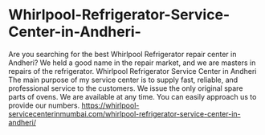 # Whirlpool-Refrigerator-Service-Center-in-Andheri-
 Are you searching for the best Whirlpool Refrigerator repair center in Andheri? We held a good name in the repair market, and we are masters in repairs of the refrigerator. Whirlpool Refrigerator Service Center in Andheri The main purpose of my service center is to supply fast, reliable, and professional service to the customers. We issue the only original spare parts of ovens. We are available at any time. You can easily approach us to provide our numbers.  https://whirlpool-servicecenterinmumbai.com/whirlpool-refrigerator-service-center-in-andheri/
